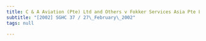 ```yaml
---
title: C & A Aviation (Pte) Ltd and Others v Fokker Services Asia Pte Ltd
subtitle: "[2002] SGHC 37 / 27\_February\_2002"
tags: null

---
```


